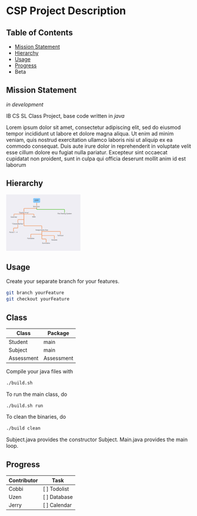 # CSP Project Description

## Table of Contents

- [Mission Statement](#mission-statement)
- [Hierarchy](#hierarchy)
- [Usage](#usage)
- [Progress](#progress)
- Beta

## Mission Statement

*in development*

IB CS SL Class Project, base code written in *java*  

Lorem ipsum dolor sit amet, consectetur adipiscing elit, sed do eiusmod tempor incididunt ut labore et dolore magna aliqua. Ut enim ad minim veniam, quis nostrud exercitation ullamco laboris nisi ut aliquip ex ea commodo consequat. Duis aute irure dolor in reprehenderit in voluptate velit esse cillum dolore eu fugiat nulla pariatur. Excepteur sint occaecat cupidatat non proident, sunt in culpa qui officia deserunt mollit anim id est laborum

## Hierarchy
<img src="./README-Files/Hierarchy.jpg" width="40%">

## Usage
Create your separate branch for your features.
```bash
git branch yourFeature
git checkout yourFeature
```

## Class

| Class             | Package            |
| ------------------|--------------------|
| Student           | main               |
| Subject           | main               |
| Assessment        | Assessment         |

Compile your java files with
```bash
./build.sh
```

To run the main class, do
```bash
./build.sh run
```

To clean the binaries, do
```bash
./build clean
```

Subject.java provides the constructor Subject.
Main.java provides the main loop.

## Progress

Contributor | Task         |
----------- | ------------ |
Cobbi       | [ ] Todolist |
Uzen        | [ ] Database |
Jerry       | [ ] Calendar |
